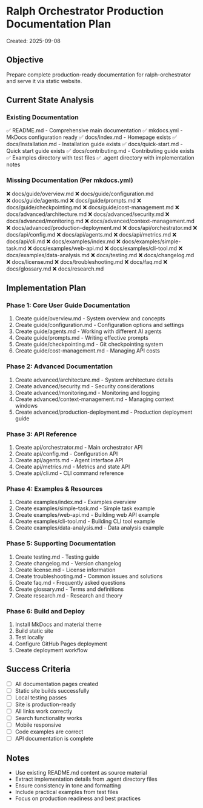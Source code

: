 # Ralph Orchestrator Production Documentation Plan
Created: 2025-09-08

## Objective
Prepare complete production-ready documentation for ralph-orchestrator and serve it via static website.

## Current State Analysis

### Existing Documentation
✅ README.md - Comprehensive main documentation
✅ mkdocs.yml - MkDocs configuration ready
✅ docs/index.md - Homepage exists
✅ docs/installation.md - Installation guide exists
✅ docs/quick-start.md - Quick start guide exists
✅ docs/contributing.md - Contributing guide exists
✅ Examples directory with test files
✅ .agent directory with implementation notes

### Missing Documentation (Per mkdocs.yml)
❌ docs/guide/overview.md
❌ docs/guide/configuration.md  
❌ docs/guide/agents.md
❌ docs/guide/prompts.md
❌ docs/guide/checkpointing.md
❌ docs/guide/cost-management.md
❌ docs/advanced/architecture.md
❌ docs/advanced/security.md
❌ docs/advanced/monitoring.md
❌ docs/advanced/context-management.md
❌ docs/advanced/production-deployment.md
❌ docs/api/orchestrator.md
❌ docs/api/config.md
❌ docs/api/agents.md
❌ docs/api/metrics.md
❌ docs/api/cli.md
❌ docs/examples/index.md
❌ docs/examples/simple-task.md
❌ docs/examples/web-api.md
❌ docs/examples/cli-tool.md
❌ docs/examples/data-analysis.md
❌ docs/testing.md
❌ docs/changelog.md
❌ docs/license.md
❌ docs/troubleshooting.md
❌ docs/faq.md
❌ docs/glossary.md
❌ docs/research.md

## Implementation Plan

### Phase 1: Core User Guide Documentation
1. Create guide/overview.md - System overview and concepts
2. Create guide/configuration.md - Configuration options and settings
3. Create guide/agents.md - Working with different AI agents
4. Create guide/prompts.md - Writing effective prompts
5. Create guide/checkpointing.md - Git checkpointing system
6. Create guide/cost-management.md - Managing API costs

### Phase 2: Advanced Documentation
1. Create advanced/architecture.md - System architecture details
2. Create advanced/security.md - Security considerations
3. Create advanced/monitoring.md - Monitoring and logging
4. Create advanced/context-management.md - Managing context windows
5. Create advanced/production-deployment.md - Production deployment guide

### Phase 3: API Reference
1. Create api/orchestrator.md - Main orchestrator API
2. Create api/config.md - Configuration API
3. Create api/agents.md - Agent interface API
4. Create api/metrics.md - Metrics and state API
5. Create api/cli.md - CLI command reference

### Phase 4: Examples & Resources
1. Create examples/index.md - Examples overview
2. Create examples/simple-task.md - Simple task example
3. Create examples/web-api.md - Building web API example
4. Create examples/cli-tool.md - Building CLI tool example
5. Create examples/data-analysis.md - Data analysis example

### Phase 5: Supporting Documentation
1. Create testing.md - Testing guide
2. Create changelog.md - Version changelog
3. Create license.md - License information
4. Create troubleshooting.md - Common issues and solutions
5. Create faq.md - Frequently asked questions
6. Create glossary.md - Terms and definitions
7. Create research.md - Research and theory

### Phase 6: Build and Deploy
1. Install MkDocs and material theme
2. Build static site
3. Test locally
4. Configure GitHub Pages deployment
5. Create deployment workflow

## Success Criteria
- [ ] All documentation pages created
- [ ] Static site builds successfully
- [ ] Local testing passes
- [ ] Site is production-ready
- [ ] All links work correctly
- [ ] Search functionality works
- [ ] Mobile responsive
- [ ] Code examples are correct
- [ ] API documentation is complete

## Notes
- Use existing README.md content as source material
- Extract implementation details from .agent directory files
- Ensure consistency in tone and formatting
- Include practical examples from test files
- Focus on production readiness and best practices